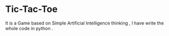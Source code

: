 # Tic-Tac-Toe
It is a Game based on Simple Artificial Intelligence thinking , I have write the whole code in python .
